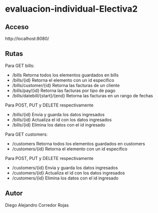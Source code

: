 # evaluacion-individual-Electiva2
## Acceso

http://localhost:8080/

## Rutas
Para GET bills:
- /bills Retorna todos los elementos guardados en bills
- /bills/{id} Retorna el elemento con un id especifico
- /bills/customer/{id} Retorna las facturas de un cliente
- /bills/pay/{id} Retorna las facturas por tipo de pago
- /bills/datebill/{start}/{end} Retorna las facturas en un rango de fechas

Para POST, PUT y DELETE respectivamente
- /bills/{id} Envia y guarda los datos ingresados
- /bills/{id} Actualiza el id con los datos ingresados
- /bills/{id} Elimina los datos con el id ingresado

Para GET customers:
- /customers Retorna todos los elementos guardados en customers
- /customers/{id} Retorna el elemento con un id especifico

Para POST, PUT y DELETE respectivamente
- /customers/{id} Envia y guarda los datos ingresados
- /customers/{id} Actualiza el id con los datos ingresados
- /customers/{id} Elimina los datos con el id ingresado
## Autor
Diego Alejandro Corredor Rojas
